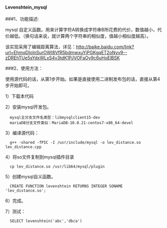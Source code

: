 #### Levenshtein_mysql
###1、功能描述:

mysql 自定义函数。用来计算字符A转换成字符串B所花费的代价，数值越小，代价越低。（换句话来说，就计算两个字符串的相似度，值越小相似度越高）。

该实现采用了编辑距离算法，详见：http://baike.baidu.com/link?url=EhmqDIoInSurOWI8VfR5bdmwxuYjPGKgqET2oNyv9--zDREhTUe5sYdxWLxS4v3tdK1PJVOFaOy9c6uHoElBSK

###2、使用方法：

  使用源代码的话，从第1步开始。如果是直接使用二进制发布包的话，直接从第4步开始即可。

  1）下载本代码

  2）安装mysql开发包。

      mysql主分支文件名类型：libmysqlclient15-dev
      mariaDB分支文件类似：MariaDB-10.0.21-centos7-x86_64-devel

  3）编译源代码：

      g++ -shared -fPIC -I /usr/include/mysql -o lev_distance.so lev_distance.cpp 

  4）将so文件复制到mysql插件目录

      cp lev_distance.so /usr/lib64/mysql/plugin

  5）创建mysql自义函数。

      CREATE FUNCTION levenshtein RETURNS INTEGER SONAME 'lev_distance.so';

  6）完成。
  
  7）测试：

      SELECT levenshtein('abc','dbca')
      

